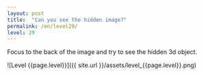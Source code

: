 ```yaml
---
layout: post
title:  "Can you see the hidden image?"
permalink: /en/level29/
level: 29
---
```

Focus to the back of the image and try to see the hidden 3d object.

![Level {{page.level}}]({{ site.url }}/assets/level_{{page.level}}.png)